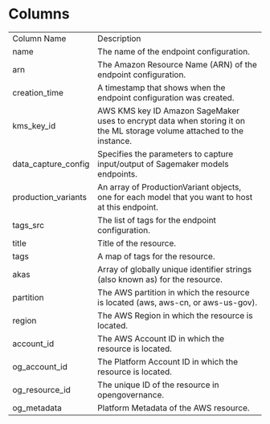 # Columns  

<table>
	<tr><td>Column Name</td><td>Description</td></tr>
	<tr><td>name</td><td>The name of the endpoint configuration.</td></tr>
	<tr><td>arn</td><td>The Amazon Resource Name (ARN) of the endpoint configuration.</td></tr>
	<tr><td>creation_time</td><td>A timestamp that shows when the endpoint configuration was created.</td></tr>
	<tr><td>kms_key_id</td><td>AWS KMS key ID Amazon SageMaker uses to encrypt data when storing it on the ML storage volume attached to the instance.</td></tr>
	<tr><td>data_capture_config</td><td>Specifies the parameters to capture input/output of Sagemaker models endpoints.</td></tr>
	<tr><td>production_variants</td><td>An array of ProductionVariant objects, one for each model that you want to host at this endpoint.</td></tr>
	<tr><td>tags_src</td><td>The list of tags for the endpoint configuration.</td></tr>
	<tr><td>title</td><td>Title of the resource.</td></tr>
	<tr><td>tags</td><td>A map of tags for the resource.</td></tr>
	<tr><td>akas</td><td>Array of globally unique identifier strings (also known as) for the resource.</td></tr>
	<tr><td>partition</td><td>The AWS partition in which the resource is located (aws, aws-cn, or aws-us-gov).</td></tr>
	<tr><td>region</td><td>The AWS Region in which the resource is located.</td></tr>
	<tr><td>account_id</td><td>The AWS Account ID in which the resource is located.</td></tr>
	<tr><td>og_account_id</td><td>The Platform Account ID in which the resource is located.</td></tr>
	<tr><td>og_resource_id</td><td>The unique ID of the resource in opengovernance.</td></tr>
	<tr><td>og_metadata</td><td>Platform Metadata of the AWS resource.</td></tr>
</table>